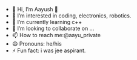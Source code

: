 - 👋 Hi, I’m Aayush 👀
- 👀 I’m interested in coding, electronics, robotics. 
- 🌱 I’m currently learning c++
- 💞️ I’m looking to collaborate on ...
- 📫 How to reach me:@aayu_private
- 😄 Pronouns: he/his
- ⚡ Fun fact: i was jee aspirant. 

<!---
aayu2005/aayu2005 is a ✨ special ✨ repository because its `README.md` (this file) appears on your GitHub profile.
You can click the Preview link to take a look at your changes.
--->
